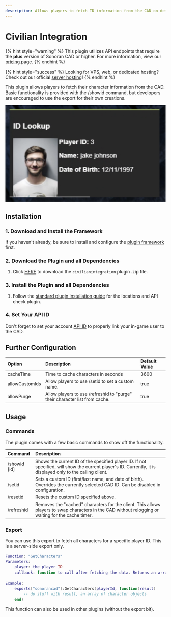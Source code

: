 ```yaml
---
description: Allows players to fetch ID information from the CAD on demand.
---
```


# Civilian Integration

{% hint style="warning" %}
This plugin utilizes API endpoints that require the **plus** version of Sonoran CAD or higher. For more information, view our [pricing ](../../../pricing/faq/)page.
{% endhint %}

{% hint style="success" %}
Looking for VPS, web, or dedicated hosting? Check out our official [server hosting](../../../vps-hosting-1/vps-hosting.md)!
{% endhint %}

This plugin allows players to fetch their character information from the CAD. Basic functionality is provided with the /showid command, but developers are encouraged to use the export for their own creations.

![Sonoran CAD - Civilian Integration Lookup](../../../.gitbook/assets/screen-shot-2020-12-12-at-10.00.21-pm.png)

## Installation

### 1. Download and Install the Framework

If you haven't already, be sure to install and configure the [plugin framework](../framework-installation.md) first.

### 2. Download the Plugin and all Dependencies

1. Click [HERE](https://github.com/Sonoran-Software/sonoran_civintegration/releases/tag/latest) to download the `civilianintegration` plugin .zip file.

### 3. Install the Plugin and all Dependencies

1. Follow the [standard plugin installation guide](../plugin-installation/) for the locations and API check plugin.

### 4. Set Your API ID

Don't forget to set your account [API ID](../../../sonoran-cad/api-integration/getting-started/setting-your-api-id.md) to properly link your in-game user to the CAD.

## Further Configuration

| Option | Description | Default Value |
| :--- | :--- | :--- |
| cacheTime | Time to cache characters in seconds | 3600 |
| allowCustomIds | Allow players to use /setid to set a custom name. | true |
| allowPurge | Allow players to use /refreshid to "purge" their character list from cache. | true |

## Usage

### Commands

The plugin comes with a few basic commands to show off the functionality.

| Command | Description |
| :--- | :--- |
| /showid \[id\] | Shows the current ID of the specified player ID. If not specified, will show the current player's ID. Currently, it is displayed only to the calling client. |
| /setid | Sets a custom ID \(first/last name, and date of birth\). Overrides the currently selected CAD ID. Can be disabled in configuration. |
| /resetid | Resets the custom ID specified above. |
| /refreshid | Removes the "cached" characters for the client. This allows players to swap characters in the CAD without relogging or waiting for the cache timer. |

### Export

You can use this export to fetch all characters for a specific player ID. This is a server-side export only.

```lua
Function: "GetCharacters"
Parameters:
    player: the player ID
    callback: function to call after fetching the data. Returns an array of character objects.
    
Example:
    exports["sonorancad"]:GetCharacters(playerId, function(result)
        -- do stuff with result, an array of character objects
    end)
```

This function can also be used in other plugins \(without the export bit\).

